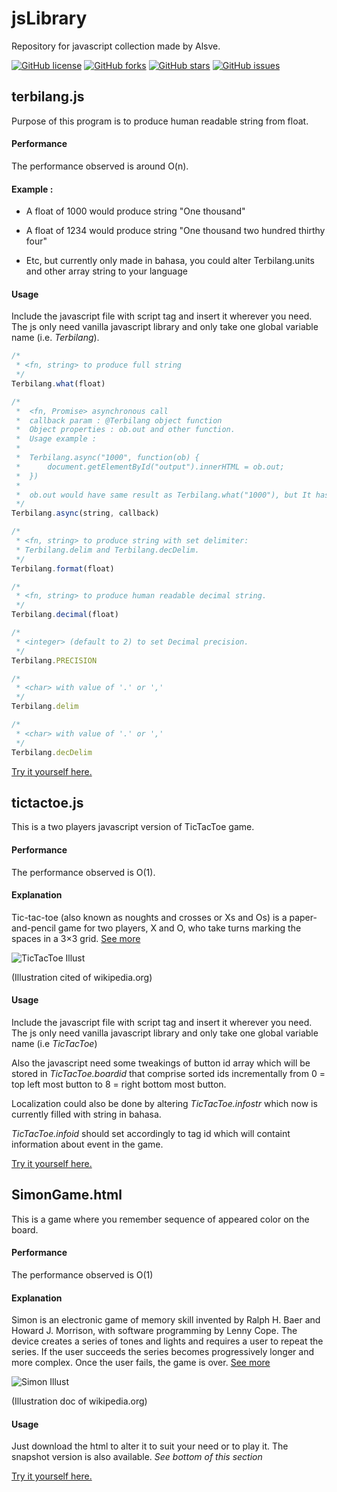 # jsLibrary
Repository for javascript collection made by Alsve.

[![GitHub license](https://img.shields.io/badge/license-BSD-blue.svg)](https://raw.githubusercontent.com/cahyadsn/disc_id/master/LICENSE)
[![GitHub forks](https://img.shields.io/github/forks/Alsve/jsLibrary.svg)](https://github.com/Alsve/jsLibrary/network)
[![GitHub stars](https://img.shields.io/github/stars/Alsve/jsLibrary.svg)](https://github.com/Alsve/jsLibrary/stargazers)
[![GitHub issues](https://img.shields.io/github/issues/Alsve/jsLibrary.svg)](https://github.com/Alsve/jsLibrary/issues)

## terbilang.js
Purpose of this program is to produce human readable string from float.

#### Performance
The performance observed is around O(n).

#### Example :

  * A float of 1000 would produce string "One thousand"

  * A float of 1234 would produce string "One thousand two hundred thirthy four"

  * Etc, but currently only made in bahasa, you could alter Terbilang.units and other array string to your language

#### Usage
Include the javascript file with script tag and insert it wherever you need. The js only need vanilla javascript library and only take one global variable name (i.e. _Terbilang_).

```javascript 
/* 
 * <fn, string> to produce full string
 */
Terbilang.what(float)    

/* 
 *  <fn, Promise> asynchronous call
 *  callback param : @Terbilang object function
 *  Object properties : ob.out and other function.
 *  Usage example : 
 *
 *  Terbilang.async("1000", function(ob) {
 *      document.getElementById("output").innerHTML = ob.out;
 *  })
 *
 *  ob.out would have same result as Terbilang.what("1000"), but It has async behaviour.
 */
Terbilang.async(string, callback)

/* 
 * <fn, string> to produce string with set delimiter:
 * Terbilang.delim and Terbilang.decDelim.
 */
Terbilang.format(float)

/*
 * <fn, string> to produce human readable decimal string.
 */
Terbilang.decimal(float)

/*
 * <integer> (default to 2) to set Decimal precision.
 */
Terbilang.PRECISION

/*
 * <char> with value of '.' or ','
 */
Terbilang.delim

/*
 * <char> with value of '.' or ','
 */
Terbilang.decDelim
```
[Try it yourself here.](https://jsbin.com/kudifum/5/edit?html,js,output)

## tictactoe.js
This is a two players javascript version of TicTacToe game.

#### Performance
The performance observed is O(1).

#### Explanation
Tic-tac-toe (also known as noughts and crosses or Xs and Os) is a paper-and-pencil game for two players, X and O, who take turns marking the spaces in a 3×3 grid. [See more](https://en.wikipedia.org/wiki/Tic-tac-toe)

![TicTacToe Illust](https://upload.wikimedia.org/wikipedia/commons/f/f6/Tic_Tac_Toe.png)

(Illustration cited of wikipedia.org)

#### Usage
Include the javascript file with script tag and insert it wherever you need. The js only need vanilla javascript library and only take one global variable name (i.e _TicTacToe_)

Also the javascript need some tweakings of button id array which will be stored in _TicTacToe.boardid_ that comprise sorted ids incrementally from 0 = top left most button to 8 = right bottom most button. 

Localization could also be done by altering _TicTacToe.infostr_ which now is currently filled with string in bahasa.

_TicTacToe.infoid_ should set accordingly to tag id which will containt information about event in the game.

[Try it yourself here.](http://jsbin.com/qadetiwazi/1/edit?html,output)

## SimonGame.html
This is a game where you remember sequence of appeared color on the board.

#### Performance
The performance observed is O(1)

#### Explanation
Simon is an electronic game of memory skill invented by Ralph H. Baer and Howard J. Morrison, with software programming by Lenny Cope. The device creates a series of tones and lights and requires a user to repeat the series. If the user succeeds the series becomes progressively longer and more complex. Once the user fails, the game is over. [See more](https://en.wikipedia.org/wiki/Simon_(game))

![Simon Illust](https://upload.wikimedia.org/wikipedia/commons/9/99/OriginalSimon.jpg)

(Illustration doc of wikipedia.org)

#### Usage
Just download the html to alter it to suit your need or to play it. The snapshot version is also available. _See bottom of this section_

[Try it yourself here.](http://jsbin.com/rudewa/10/edit?html,output)
